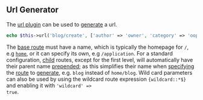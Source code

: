 ## Url Generator
The [url plugin](https://github.com/mvc5/mvc5/blob/master/src/Url/Plugin.php) can be used to [generate](https://github.com/mvc5/mvc5/blob/master/src/Url/Generator.php) a url. 

```php
echo $this->url('blog/create', ['author' => 'owner', 'category' => 'oop'], ['canonical' => true]);
```

The [base route](https://github.com/mvc5/mvc5-application/blob/master/config/route.php) must have a name, which is typically the homepage for <code>/</code>, e.g [<code>home</code>](https://github.com/mvc5/mvc5-application/blob/master/config/route.php#L7), or it can specify its own, e.g <code>/application</code>. For a standard configuration, [child](https://github.com/mvc5/mvc5-application/blob/master/config/route.php#L16) routes, except for the first level, will automatically have their parent name [prepended](https://github.com/mvc5/mvc5/blob/master/src/Route/Dispatch/Router.php#L121); as this simplifies their name when [specifying](https://github.com/mvc5/mvc5-application/blob/master/view/blog/create.phtml#L2) the [route](https://github.com/mvc5/mvc5/blob/master/src/Route/Route.php) to [generate](https://github.com/mvc5/mvc5/blob/master/src/Url/Generator.php#L48), e.g. <code>blog</code> instead of <code>home/blog</code>. Wild card parameters can also be used by using the wildcard route expression <code>{wildcard::*$}</code> and enabling it with <code>'wildcard' => true</code>.
